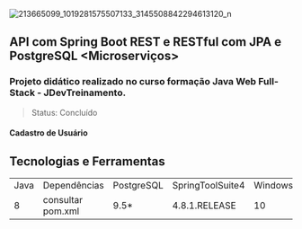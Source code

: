 ![213665099_1019281575507133_3145508842294613120_n](https://user-images.githubusercontent.com/37045332/125006929-9e615700-e035-11eb-976b-7b19ad93b3dd.jpg)

## API com Spring Boot REST e RESTful com JPA e PostgreSQL <Microserviços>
### Projeto didático realizado no curso formação Java Web Full-Stack - JDevTreinamento. 

> Status: Concluído

#### Cadastro de Usuário

## Tecnologias e Ferramentas
<table>
  <tr> 
    <td>Java</td>
    <td>Dependências</td>
    <td>PostgreSQL</td>
    <td>SpringToolSuite4</td>
    <td>Windows</td>
  </tr>
  <tr> 
    <td>8</td>
    <td>consultar pom.xml</td>
    <td>9.5*</td>
    <td>4.8.1.RELEASE</td>
    <td>10</td>
  </tr>
</table>

